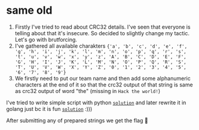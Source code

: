 # same old

1. Firstly I've tried to read about CRC32 details. I've seen that everyone is telling about that it's insecure. So decided to slightly change my tactic. Let's go with brutforcing.
2. I've gathered all available charakters `{'a', 'b', 'c', 'd', 'e', 'f', 'g', 'h', 'i', 'j', 'k', 'l', 'm', 'n', 'o', 'p', 'q', 'r', 's', 't', 'u', 'v', 'w', 'x', 'y', 'z', 'A', 'B', 'C', 'D', 'E', 'F', 'G', 'H', 'I', 'J', 'K', 'L', 'M', 'N', 'O', 'P', 'Q', 'R', 'S', 'T', 'U', 'V', 'W', 'X', 'Y', 'Z', '0', '1', '2', '3', '4', '5', '6', '7', '8', '9'}`
3. We firstly need to put our team name and then add some alphanumeric characters at the end of it so that the crc32 output of that string is same as crc32 output of word "the" (missing in `Hack the world!`)

I've tried to write simple script with python [`solution`](same-old/solution.py) and later rewrite it in golang just bc it is fun [`solution`](same-old/solution.go) :)))

After submitting any of prepared strings we get the flag 🖤
